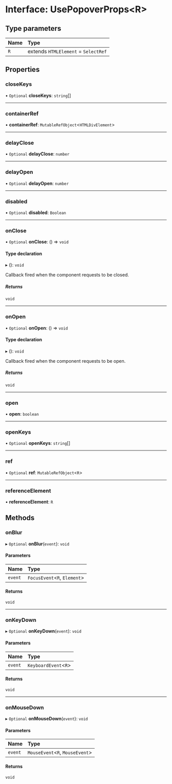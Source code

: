 # Interface: UsePopoverProps<R\>

## Type parameters

| Name | Type |
| :------ | :------ |
| `R` | extends `HTMLElement` = `SelectRef` |

## Properties

### closeKeys

• `Optional` **closeKeys**: `string`[]

___

### containerRef

• **containerRef**: `MutableRefObject`<`HTMLDivElement`\>

___

### delayClose

• `Optional` **delayClose**: `number`

___

### delayOpen

• `Optional` **delayOpen**: `number`

___

### disabled

• `Optional` **disabled**: `Boolean`

___

### onClose

• `Optional` **onClose**: () => `void`

#### Type declaration

▸ (): `void`

Callback fired when the component requests to be closed.

##### Returns

`void`

___

### onOpen

• `Optional` **onOpen**: () => `void`

#### Type declaration

▸ (): `void`

Callback fired when the component requests to be open.

##### Returns

`void`

___

### open

• **open**: `boolean`

___

### openKeys

• `Optional` **openKeys**: `string`[]

___

### ref

• `Optional` **ref**: `MutableRefObject`<`R`\>

___

### referenceElement

• **referenceElement**: `R`

## Methods

### onBlur

▸ `Optional` **onBlur**(`event`): `void`

#### Parameters

| Name | Type |
| :------ | :------ |
| `event` | `FocusEvent`<`R`, `Element`\> |

#### Returns

`void`

___

### onKeyDown

▸ `Optional` **onKeyDown**(`event`): `void`

#### Parameters

| Name | Type |
| :------ | :------ |
| `event` | `KeyboardEvent`<`R`\> |

#### Returns

`void`

___

### onMouseDown

▸ `Optional` **onMouseDown**(`event`): `void`

#### Parameters

| Name | Type |
| :------ | :------ |
| `event` | `MouseEvent`<`R`, `MouseEvent`\> |

#### Returns

`void`
